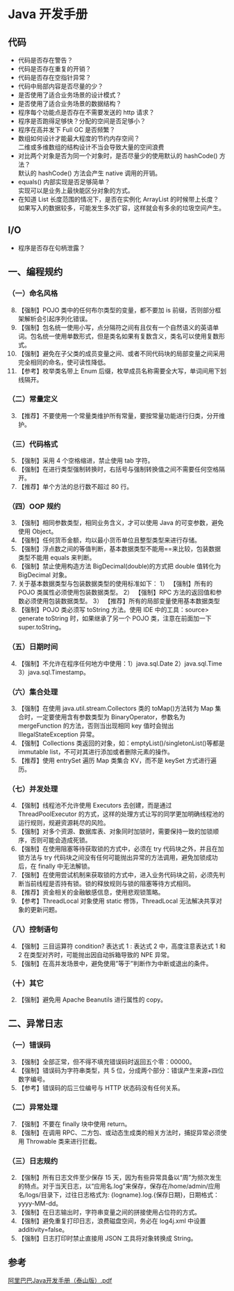 # Java 开发手册

## 代码
- 代码是否存在警告？
- 代码是否存在重复的开销？
- 代码是否存在空指针异常？
- 代码中局部内容是否尽量的少？
- 是否使用了适合业务场景的设计模式？
- 是否使用了适合业务场景的数据结构？
- 程序每个功能点是否存在不需要发送的 http 请求？
- 程序是否跑得足够快？分配的空间是否足够小？
- 程序在高并发下 Full GC 是否频繁？
- 数组如何设计才能最大程度的节约内存空间？<br>
二维或多维数组的结构设计不当会导致大量的空间浪费
- 对比两个对象是否为同一个对象时，是否尽量少的使用默认的 hashCode() 方法？<br>
默认的 hashCode() 方法会产生 native 调用的开销。
- equals() 内部实现是否足够简单？<br>
实现可以是业务上最快能区分对象的方式。
- 在知道 List 长度范围的情况下，是否在实例化 ArrayList 的时候带上长度？<br>
如果写入的数据较多，可能发生多次扩容，这样就会有多余的垃圾空间产生。

## I/O
- 程序是否存在句柄泄露？

## 一、编程规约
### （一）命名风格
8. 【强制】POJO 类中的任何布尔类型的变量，都不要加 is 前缀，否则部分框架解析会引起序列化错误。
9. 【强制】包名统一使用小写，点分隔符之间有且仅有一个自然语义的英语单词。包名统一使用单数形式，但是类名如果有复数含义，类名可以使用复数形式。
10. 【强制】避免在子父类的成员变量之间、或者不同代码块的局部变量之间采用完全相同的命名，使可读性降低。
17. 【参考】枚举类名带上 Enum 后缀，枚举成员名称需要全大写，单词间用下划线隔开。

### （二）常量定义
3. 【推荐】不要使用一个常量类维护所有常量，要按常量功能进行归类，分开维护。

### （三）代码格式
5. 【强制】采用 4 个空格缩进，禁止使用 tab 字符。
7. 【强制】在进行类型强制转换时，右括号与强制转换值之间不需要任何空格隔开。
11. 【推荐】单个方法的总行数不超过 80 行。

### （四）OOP 规约
3. 【强制】相同参数类型，相同业务含义，才可以使用 Java 的可变参数，避免使用 Object。
8. 【强制】任何货币金额，均以最小货币单位且整型类型来进行存储。
9. 【强制】浮点数之间的等值判断，基本数据类型不能用==来比较，包装数据类型不能用 equals
来判断。
11. 【强制】禁止使用构造方法 BigDecimal(double)的方式把 double 值转化为 BigDecimal 对象。
12. 关于基本数据类型与包装数据类型的使用标准如下：
1） 【强制】所有的 POJO 类属性必须使用包装数据类型。
2） 【强制】RPC 方法的返回值和参数必须使用包装数据类型。
3） 【推荐】所有的局部变量使用基本数据类型
16. 【强制】POJO 类必须写 toString 方法。使用 IDE 中的工具：source> generate toString 时，如果继承了另一个 POJO 类，注意在前面加一下 super.toString。

### （五）日期时间
4. 【强制】不允许在程序任何地方中使用：1）java.sql.Date 2）java.sql.Time 3）java.sql.Timestamp。

### （六）集合处理
3. 【强制】在使用 java.util.stream.Collectors 类的 toMap()方法转为 Map 集合时，一定要使用含有参数类型为 BinaryOperator，参数名为 mergeFunction 的方法，否则当出现相同 key 值时会抛出 IllegalStateException 异常。
7. 【强制】Collections 类返回的对象，如：emptyList()/singletonList()等都是 immutable list，不可对其进行添加或者删除元素的操作。
18. 【推荐】使用 entrySet 遍历 Map 类集合 KV，而不是 keySet 方式进行遍历。

### （七）并发处理
4. 【强制】线程池不允许使用 Executors 去创建，而是通过 ThreadPoolExecutor 的方式，这样的处理方式让写的同学更加明确线程池的运行规则，规避资源耗尽的风险。
8. 【强制】对多个资源、数据库表、对象同时加锁时，需要保持一致的加锁顺序，否则可能会造成死锁。
9. 【强制】在使用阻塞等待获取锁的方式中，必须在 try 代码块之外，并且在加锁方法与 try 代码块之间没有任何可能抛出异常的方法调用，避免加锁成功后，在 finally 中无法解锁。
10. 【强制】在使用尝试机制来获取锁的方式中，进入业务代码块之前，必须先判断当前线程是否持有锁。锁的释放规则与锁的阻塞等待方式相同。
13. 【推荐】资金相关的金融敏感信息，使用悲观锁策略。
19. 【参考】ThreadLocal 对象使用 static 修饰，ThreadLocal 无法解决共享对象的更新问题。

### （八）控制语句
4. 【强制】三目运算符 condition? 表达式 1 : 表达式 2 中，高度注意表达式 1 和 2 在类型对齐时，可能抛出因自动拆箱导致的 NPE 异常。
5. 【强制】在高并发场景中，避免使用”等于”判断作为中断或退出的条件。

### （十）其它
2. 【强制】避免用 Apache Beanutils 进行属性的 copy。

## 二、异常日志
### （一）错误码
3. 【强制】全部正常，但不得不填充错误码时返回五个零：00000。
4. 【强制】错误码为字符串类型，共 5 位，分成两个部分：错误产生来源+四位数字编号。
11. 【参考】错误码的后三位编号与 HTTP 状态码没有任何关系。

### （二）异常处理
7. 【强制】不要在 finally 块中使用 return。
9. 【强制】在调用 RPC、二方包、或动态生成类的相关方法时，捕捉异常必须使用 Throwable 类来进行拦截。

### （三）日志规约
2. 【强制】所有日志文件至少保存 15 天，因为有些异常具备以“周”为频次发生的特点。对于当天日志，以“应用名.log”来保存，保存在/home/admin/应用名/logs/</font>目录下，过往日志格式为: {logname}.log.{保存日期}，日期格式：yyyy-MM-dd。
4. 【强制】在日志输出时，字符串变量之间的拼接使用占位符的方式。
6. 【强制】避免重复打印日志，浪费磁盘空间，务必在 log4j.xml 中设置 additivity=false。
9. 【强制】日志打印时禁止直接用 JSON 工具将对象转换成 String。

## 参考
[阿里巴巴Java开发手册（泰山版）.pdf](https://github.com/alibaba/p3c)  
